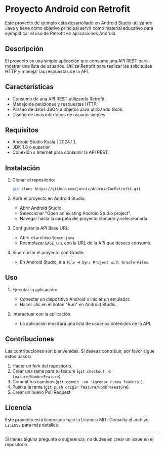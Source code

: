 # Proyecto Android con Retrofit

Este proyecto de ejemplo está desarrollado en Android Studio utilizando Java y tiene como objetivo principal servir como material educativo para ejemplificar el uso de Retrofit en aplicaciones Android.

## Descripción

El proyecto es una simple aplicación que consume una API REST para mostrar una lista de usuarios. Utiliza Retrofit para realizar las solicitudes HTTP y manejar las respuestas de la API.

## Características

- Consumo de una API REST utilizando Retrofit.
- Manejo de peticiones y respuestas HTTP.
- Parseo de datos JSON a objetos Java utilizando Gson.
- Diseño de unas interfaces de usuario simples.

## Requisitos

- Android Studio Koala | 2024.1.1.
- JDK 1.8 o superior.
- Conexión a Internet para consumir la API REST.

## Instalación

1. Clonar el repositorio:
    ```sh
    git clone https://github.com/jornic/AndroidConRetrofit.git
    ```

2. Abrir el proyecto en Android Studio:
    - Abrir Android Studio.
    - Seleccionar "Open an existing Android Studio project".
    - Navegar hasta la carpeta del proyecto clonado y seleccionarla.

3. Configurar la API Base URL:
    - Abrir el archivo `Somee.java`.
    - Reemplazar `BASE_URL` con la URL de la API que desees consumir.

4. Sincronizar el proyecto con Gradle:
    - En Android Studio, ir a `File` -> `Sync Project with Gradle Files`.

## Uso

1. Ejecutar la aplicación:
    - Conectar un dispositivo Android o iniciar un emulador.
    - Hacer clic en el botón "Run" en Android Studio.

2. Interactuar con la aplicación:
    - La aplicación mostrará una lista de usuarios obtenidos de la API.
<!--
## Estructura del Proyecto

- `MainActivity.java`: Actividad principal que muestra la lista de usuarios.
- `UserAdapter.java`: Adaptador para el RecyclerView que muestra los usuarios.
- `User.java`: Clase modelo para representar los datos del usuario.
- `ApiClient.java`: Clase que configura y proporciona la instancia de Retrofit.
- `ApiService.java`: Interfaz que define los endpoints de la API.
-->
## Contribuciones

Las contribuciones son bienvenidas. Si deseas contribuir, por favor sigue estos pasos:

1. Hacer un fork del repositorio.
2. Crear una rama para tu feature (`git checkout -b feature/NombreFeature`).
3. Commit tus cambios (`git commit -am 'Agregar nueva feature'`).
4. Push a la rama (`git push origin feature/NombreFeature`).
5. Crear un nuevo Pull Request.

## Licencia

Este proyecto está licenciado bajo la Licencia MIT. Consulta el archivo `LICENSE` para más detalles.

---

Si tienes alguna pregunta o sugerencia, no dudes en crear un issue en el repositorio.

